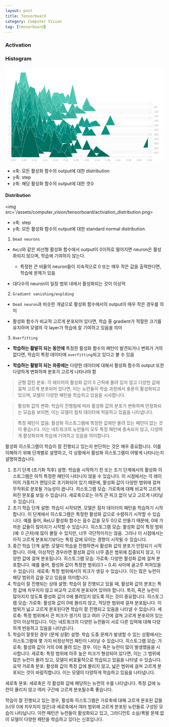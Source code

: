 ```yaml
---
layout: post
title: Tensorboard
category: Computer Vision
tag: [tensorboard]
---
```



### Activation 

### Histogram
<img src='/assets/computer_vision/tensorboard/activation_histogram.png'>

- x축: 모든 활성화 함수의 output에 대한 distribution 
- y축: step
- z축: 해당 활성화 함수의 output에 대한 갯수

#### Distribution
<img src='/assets/computer_vision/tensorboard/activation_distribution.png>

- x축: step
- y축: 모든 활성화 함수의 output에 대한 standard normal distribution


1. `Dead neurons`

- `ReLU`와 같은 비선형 활성화 함수에서 output이 0이하로 떨어지면 neuron은 활성화되지 않으며, 학습에 기여하지 않는다. 
    - 특정한 큰 비율의 neuron들이 지속적으로 0 또는 매우 작은 값을 출력한다면, 학습에 문제가 있음   

- 대다수의 neuron이 일정 범위 내에서 활성화되는 것이 이상적


2. `Gradient vanishing/explding`

- `Dead neuron`과 비슷한 개념으로 활성화 함수에서의 output이 매우 작은 경우를 의미

- 활성화 함수가 비교적 고르게 분포되어 있다면, 학습 중 gradient가 적절한 크기를 유지하며 모델의 각 layer가 학습에 잘 기여하고 있음을 의미

3. `Overfitting`

- **학습하는 활발히 되는 동안에** 특정한 활성화 함수의 패턴이 발견되거나 변화가 거의 없다면, 학습이 특정 데이터에 `overfitting`되고 있다고 볼 수 있음

- **학습하는 활발히 되는 와중에는** 다양한 데이터에 대해서 활성화 함수의 output 또한 다양하게 변화하며 분포가 고르게 나타나야 함


> 균형 잡힌 분포: 각 레이어의 활성화 값이 0 근처에 몰려 있지 않고 다양한 값에 걸쳐 고르게 분포되어 있다면, 이는 뉴런들이 학습 과정에서 충분히 활성화되고 있으며, 모델이 다양한 패턴을 학습하고 있음을 시사합니다.

> 활성화 값의 변화: 학습이 진행됨에 따라 활성화 값의 분포가 변화하며 안정화되는 모습을 보이면, 이는 모델이 점차 데이터에 적응하고 있음을 나타냅니다.

> 특정 패턴이 없음: 활성화 히스토그램에 특정한 값에만 몰려 있는 패턴이 없는 것이 좋습니다. 이는 네트워크의 뉴런들이 모두 특정 패턴에 종속되지 않고, 다양하게 활성화되며 학습에 기여하고 있음을 의미합니다.



활성화 히스토그램이 학습이 잘 진행되고 있는지 판단하는 것은 매우 중요합니다. 이를 이해하기 위해 단계별로 설명하고, 각 상황에서 활성화 히스토그램이 어떻게 나타나는지 설명하겠습니다.

1. 초기 단계 (초기화 직후)
설명: 학습을 시작하기 전 또는 초기 단계에서의 활성화 히스토그램은 아직 특정한 패턴이 나타나지 않을 수 있습니다. 이 시점에서는 각 레이어의 가중치가 랜덤으로 초기화되어 있기 때문에, 활성화 값이 다양한 범위에 걸쳐 무작위로 분포될 가능성이 큽니다.
히스토그램 모습: 가로축에 대해 비교적 고르게 퍼진 분포를 보일 수 있습니다. 세로축으로는 아직 큰 피크 없이 낮고 고르게 나타날 수 있습니다.
2. 초기 학습 단계
설명: 학습이 시작되면, 모델은 점차 데이터의 패턴을 학습하기 시작합니다. 이 단계에서 히스토그램은 특정한 활성화 값으로 수렴하기 시작할 수 있습니다. 예를 들어, ReLU 활성화 함수는 음수 값을 모두 0으로 만들기 때문에, 0에 가까운 값들이 많아지기 시작할 수 있습니다.
히스토그램 모습: 활성화 값이 특정 범위(예: 0 근처)에 많이 몰릴 수 있지만, 너무 극단적이지는 않음. 그러나 이 시점에서는 아직 고르게 분포되기보다는 특정 값에 모이는 경향이 시작될 수 있습니다.
3. 중간 학습 단계
설명: 모델이 학습을 진행하면서 활성화 값의 분포가 안정되기 시작합니다. 이때, 이상적인 경우라면 활성화 값이 너무 좁은 범위에 집중되지 않고, 다양한 값에 걸쳐 분포됩니다.
히스토그램 모습:
가로축: 다양한 활성화 값에 걸쳐 분포합니다. 예를 들어, 활성화 값이 특정한 범위(0.1 ~ 0.4) 사이에 골고루 퍼져있을 수 있습니다.
세로축: 특정 범위에서의 피크가 생길 수 있습니다. 이는 많은 뉴런이 해당 범위의 값을 갖고 있음을 의미합니다.
4. 학습이 잘 진행되는 상태
설명: 학습이 잘 진행되고 있을 때, 활성화 값의 분포는 특정 값에 치우치지 않고 비교적 고르게 분포되어 있어야 합니다. 특히, 죽은 뉴런이 많아지지 않도록 활성화 값이 0에 몰려있지 않도록 하는 것이 중요합니다.
히스토그램 모습:
가로축: 활성화 값이 0에 몰리지 않고, 적당한 범위에 걸쳐 분포됩니다. 이 범위가 넓고 고르게 분포된다면 학습이 잘 진행되고 있음을 나타낼 수 있습니다.
세로축: 특정 범위에서 큰 피크가 생기지 않고 여러 구간에 걸쳐 고르게 분포되어 있는 것이 이상적입니다. 이는 네트워크의 다양한 뉴런들이 서로 다른 입력에 대해 다양하게 반응하고 있음을 나타냅니다.
5. 학습이 잘못된 경우 (문제 상황)
설명: 학습 도중 문제가 발생할 수 있는 상황에서는 히스토그램에 몇 가지 비정상적인 패턴이 나타날 수 있습니다.
히스토그램 모습:
가로축: 활성화 값이 거의 0에 몰려 있는 경우. 이는 죽은 뉴런이 많이 발생했음을 시사합니다.
세로축: 특정 범위에 아주 높은 피크가 형성되어 있다면, 이는 그 범위에 많은 뉴런이 몰려 있고, 모델이 비효율적으로 학습되고 있음을 나타낼 수 있습니다.
요약
가로축 분포: 활성화 값이 특정 값에 몰리지 않고, 넓은 범위에 걸쳐 고르게 분포되는 것이 바람직합니다. 이는 모델이 다양하게 학습하고 있음을 나타냅니다.

세로축 분포: 세로축은 각 활성화 값에 해당하는 뉴런의 수를 나타냅니다. 특정 값에 뉴런이 몰리지 않고 여러 구간에 고르게 분포될수록 좋습니다.

학습이 잘 진행되고 있는 경우, 활성화 히스토그램은 가로축에 대해 고르게 분포된 값들(너무 0에 치우치지 않은)과 세로축에서 여러 범위에 고르게 분포된 뉴런들로 구성된 모습이 나타납니다. 이런 패턴은 뉴런들이 활성화되고 있고, 그라디언트 소실/폭발 문제 없이 모델이 다양한 패턴을 학습하고 있다는 신호입니다.